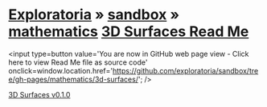 [Exploratoria]( http://exploratoria.github.io ) &raquo; [sandbox]( http://exploratoria.github.io/sandbox/ ) &raquo; [mathematics]( http://exploratoria.github.io/sandbox/mathematics/ ) 
[3D Surfaces Read Me]( index.html )
===

<span style=display:none; >[You are now in GitHub source code view - click here to view Read Me file as a web page]( http://exploratoria.github.io/sandbox/mathematics/3d-surfaces/index.html "View file as a web page." ) </span>
<input type=button value='You are now in GitHub web page view - Click here to view Read Me file as source code' onclick=window.location.href='https://github.com/exploratoria/sandbox/tree/gh-pages/mathematics/3d-surfaces/'; />


[3D Surfaces v0.1.0]( http://exploratoria.github.io/sandbox/mathematics/3d-surfaces/3d-surfaces-v-0-1-0.html )